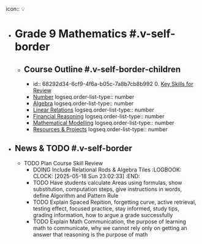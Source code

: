 icon:: 💡

- # Grade 9 Mathematics #.v-self-border
	- ## Course Outline #.v-self-border-children
		- id:: 68292d34-6cf9-4f6a-b05c-7a8b7cb8b992
		  0. [Key Skills for Review]([[MTH1W/0]])
		- [Number]([[MTH1W/1]])
		  logseq.order-list-type:: number
		- [Algebra]([[MTH1W/2]])
		  logseq.order-list-type:: number
		- [Linear Relations]([[MTH1W/3]])
		  logseq.order-list-type:: number
		- [Financial Reasoning]([[MTH1W/4]])
		  logseq.order-list-type:: number
		- [Mathematical Modelling]([[MTH1W/5]])
		  logseq.order-list-type:: number
		- [Resources & Projects]([[MTH1W/Resources]])
		  logseq.order-list-type:: number
- ## News & TODO #.v-self-border
	- TODO Plan Course Skill Review
		- DOING Include Relational Rods & Algebra Tiles
		  :LOGBOOK:
		  CLOCK: [2025-05-18 Sun 23:02:33]
		  :END:
		- TODO Have students calculate Areas using formulas, show substitution, computation steps, give instructions in words, define Algorithm and Pattern Rule
		- TODO Explain Spaced Repition, forgetting curve, active retrieval, testing effect, focused practice, stay informed, study tips, grading information, how to argue a grade successfully
		- TODO Explain Math Communication, the purpose of learning math to communicate, why we cannot rely only on getting an answer that reasoning is the purpose of math